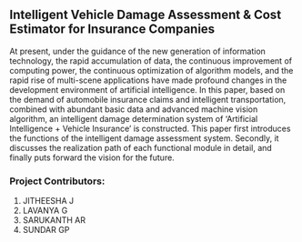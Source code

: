 ## Intelligent Vehicle Damage Assessment &amp; Cost Estimator for Insurance Companies


At present, under the guidance of the new generation of information technology, the rapid accumulation of data, the continuous improvement of computing power, the continuous optimization of algorithm models, and the rapid rise of multi-scene applications have made profound changes in the development environment of artificial intelligence. In this paper, based on the demand of automobile insurance claims and intelligent transportation, combined with abundant basic data and advanced machine vision algorithm, an intelligent damage determination system of ‘Artificial Intelligence + Vehicle Insurance’ is constructed. This paper first introduces the functions of the intelligent damage assessment system. Secondly, it discusses the realization path of each functional module in detail, and finally puts forward the vision for the future.


### Project Contributors:
1. JITHEESHA J
2. LAVANYA G
3. SARUKANTH AR
4. SUNDAR GP
